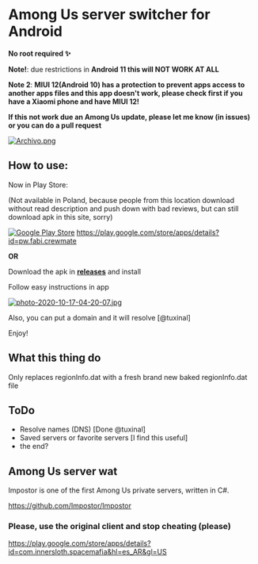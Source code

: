 # Among Us server switcher for Android

**No root required ✨**

**Note!**: due restrictions in **Android 11 this will NOT WORK AT ALL**

**Note 2**: **MIUI 12(Android 10) has a protection to prevent apps access to another apps files and this app doesn't work, please check first if you have a Xiaomi phone and have MIUI 12!**

**If this not work due an Among Us update, please let me know (in issues) or you can do a pull request**

[![Archivo.png](https://i.postimg.cc/ZRf587yK/Archivo.png)](https://postimg.cc/k6bC9yck)

## How to use:

Now in Play Store:

(Not available  in Poland, because people from this location download without read description and push down with bad reviews, but can still download apk in this site, sorry)

[![Google Play Store](https://play.google.com/intl/en_us/badges/static/images/badges/en_badge_web_generic.png)](https://play.google.com/store/apps/details?id=pw.fabi.crewmate)
https://play.google.com/store/apps/details?id=pw.fabi.crewmate

**OR**

Download the apk in **[releases](https://github.com/NaokiStark/Crewmate-switcher/releases)** and install

Follow easy instructions in app

[![photo-2020-10-17-04-20-07.jpg](https://i.postimg.cc/wTrs8vMT/photo-2020-10-17-04-20-07.jpg)](https://postimg.cc/w7hBD9DS)

Also, you can put a domain and it will resolve [@tuxinal]

Enjoy!

## What this thing do

Only replaces regionInfo.dat with a fresh brand new baked regionInfo.dat file

## ToDo

- Resolve names (DNS) [Done @tuxinal]
- Saved servers or favorite servers [I find this useful]
- the end?

## Among Us server wat 

Impostor is one of the first Among Us private servers, written in C#.

https://github.com/Impostor/Impostor

### Please, use the original client and stop cheating (please)

https://play.google.com/store/apps/details?id=com.innersloth.spacemafia&hl=es_AR&gl=US 

